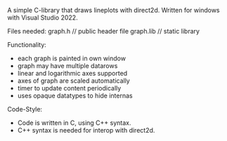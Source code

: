 A simple C-library that draws lineplots with direct2d.
Written for windows with Visual Studio 2022.

Files needed:
graph.h  	// public header file
graph.lib 	// static library


Functionality:
- each graph is painted in own window
- graph may have multiple datarows
- linear and logarithmic axes supported
- axes of graph are scaled automatically
- timer to update content periodically
- uses opaque datatypes to hide internas


Code-Style:
- Code is written in C, using C++ syntax.
- C++ syntax is needed for interop with direct2d.
